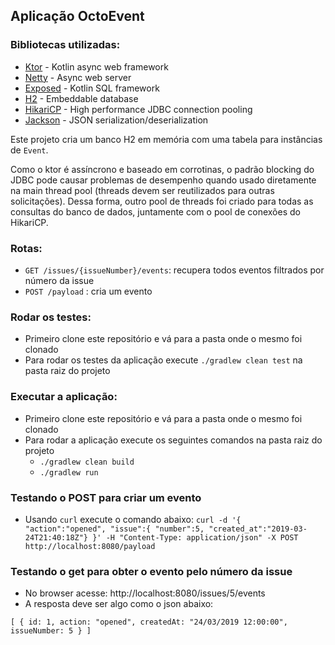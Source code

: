 ## Aplicação OctoEvent

### Bibliotecas utilizadas:

 - [Ktor](https://github.com/ktorio/ktor) - Kotlin async web framework
 - [Netty](https://github.com/netty/netty) - Async web server
 - [Exposed](https://github.com/JetBrains/Exposed) - Kotlin SQL framework
 - [H2](https://github.com/h2database/h2database) - Embeddable database
 - [HikariCP](https://github.com/brettwooldridge/HikariCP) - High performance JDBC connection pooling
 - [Jackson](https://github.com/FasterXML/jackson) - JSON serialization/deserialization

Este projeto cria um banco H2 em memória com uma tabela para instâncias de `Event`.

Como o ktor é assíncrono e baseado em corrotinas, o padrão blocking do JDBC pode causar problemas de
desempenho quando usado diretamente na main thread pool (threads devem ser reutilizados para outras
solicitações). Dessa forma, outro pool de threads foi criado para todas as consultas do banco de dados,
juntamente com o pool de conexões do HikariCP.


### Rotas:

 - `GET /issues/{issueNumber}/events`: recupera todos eventos filtrados por número da issue
 - `POST /payload` : cria um evento


### Rodar os testes:

 - Primeiro clone este repositório e vá para a pasta onde o mesmo foi clonado
 - Para rodar os testes da aplicação execute `./gradlew clean test` na pasta raiz do projeto


### Executar a aplicação:

 - Primeiro clone este repositório e vá para a pasta onde o mesmo foi clonado
 - Para rodar a aplicação execute os seguintes comandos na pasta raiz do projeto
   - `./gradlew clean build`
   - `./gradlew run`

### Testando o POST para criar um evento

 - Usando `curl` execute o comando abaixo:
 `curl -d '{ "action":"opened", "issue":{ "number":5, "created_at":"2019-03-24T21:40:18Z"} }' -H "Content-Type: application/json" -X POST http://localhost:8080/payload`


### Testando o get para obter o evento pelo número da issue

 - No browser acesse: http://localhost:8080/issues/5/events
 - A resposta deve ser algo como o json abaixo:

 `
 [
    {
        id: 1,
        action: "opened",
        createdAt: "24/03/2019 12:00:00",
        issueNumber: 5
    }
 ]
 `